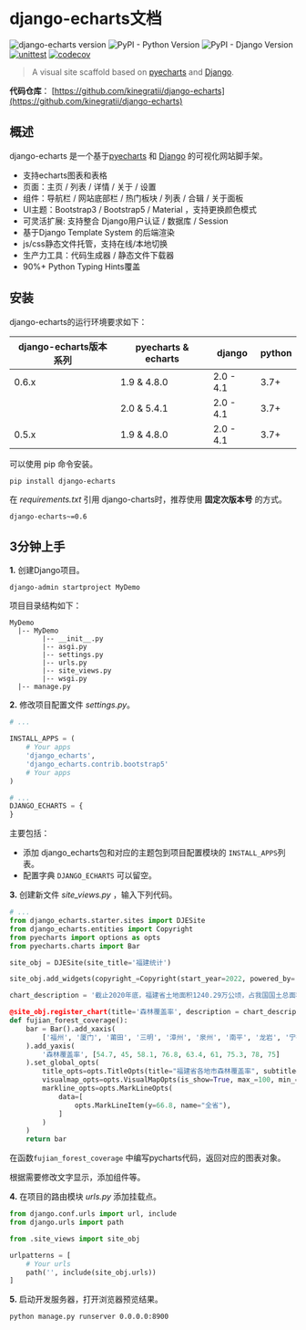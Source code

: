 # django-echarts文档

![django-echarts version](https://img.shields.io/pypi/v/django-echarts.svg) ![PyPI - Python Version](https://img.shields.io/pypi/pyversions/django-echarts.svg) ![PyPI - Django Version](https://img.shields.io/pypi/djversions/django-echarts.svg) [![unittest](https://github.com/kinegratii/django-echarts/actions/workflows/unittest.yaml/badge.svg)](https://github.com/kinegratii/django-echarts/actions/workflows/unittest.yaml) [![codecov](https://codecov.io/gh/kinegratii/django-echarts/branch/master/graph/badge.svg?token=B7ba489op8)](https://codecov.io/gh/kinegratii/django-echarts)


> A visual site scaffold based on [pyecharts](https://github.com/pyecharts/pyecharts) and [Django](https://www.djangoproject.com). 

**代码仓库**： [https://github.com/kinegratii/django-echarts](https://github.com/kinegratii/django-echarts)

## 概述

django-echarts 是一个基于[pyecharts](https://github.com/pyecharts/pyecharts) 和 [Django](https://www.djangoproject.com) 的可视化网站脚手架。

- 支持echarts图表和表格
- 页面：主页 / 列表 / 详情 / 关于 / 设置 
- 组件：导航栏 / 网站底部栏 / 热门板块 / 列表 / 合辑 /  关于面板 
- UI主题：Bootstrap3 / Bootstrap5 / Material ，支持更换颜色模式
- 可灵活扩展: 支持整合 Django用户认证 / 数据库 / Session 
- 基于Django Template System 的后端渲染
- js/css静态文件托管，支持在线/本地切换
- 生产力工具：代码生成器 / 静态文件下载器
- 90%+ Python Typing Hints覆盖

## 安装

django-echarts的运行环境要求如下：

| django-echarts版本系列 | pyecharts & echarts | django | python |
| ------ | ------ | ----- | ----- |
| 0.6.x | 1.9 & 4.8.0 | 2.0 - 4.1 | 3.7+ |
|  | 2.0 & 5.4.1 | 2.0 - 4.1 | 3.7+ |
| 0.5.x | 1.9 & 4.8.0 | 2.0 - 4.1 | 3.7+ |

可以使用 pip 命令安装。

```shell
pip install django-echarts
```

在 *requirements.txt* 引用 django-charts时，推荐使用 **固定次版本号** 的方式。

```
django-echarts~=0.6
```



## 3分钟上手

**1.** 创建Django项目。

```shell
django-admin startproject MyDemo
```

项目目录结构如下：

```text
MyDemo
  |-- MyDemo
        |-- __init__.py
        |-- asgi.py
        |-- settings.py
        |-- urls.py
        |-- site_views.py
        |-- wsgi.py
  |-- manage.py
```

**2.** 修改项目配置文件 *settings.py*。

```python
# ...

INSTALL_APPS = (
    # Your apps
    'django_echarts',
    'django_echarts.contrib.bootstrap5'
    # Your apps
)

# ...
DJANGO_ECHARTS = {
}

```

主要包括：

- 添加 django_echarts包和对应的主题包到项目配置模块的 `INSTALL_APPS`列表。
- 配置字典 `DJANGO_ECHARTS` 可以留空。

**3.** 创建新文件 *site_views.py* ，输入下列代码。

```python
# ...
from django_echarts.starter.sites import DJESite
from django_echarts.entities import Copyright
from pyecharts import options as opts
from pyecharts.charts import Bar

site_obj = DJESite(site_title='福建统计')

site_obj.add_widgets(copyright_=Copyright(start_year=2022, powered_by='Zinc'))

chart_description = '截止2020年底，福建省土地面积1240.29万公顷，占我国国土总面积1.3%。全省森林面积811.58万公顷，森林覆盖率为66.8%，连续42年位居全国首位。

@site_obj.register_chart(title='森林覆盖率', description = chart_description, catalog='基本信息')
def fujian_forest_coverage():
    bar = Bar().add_xaxis(
        ['福州', '厦门', '莆田', '三明', '漳州', '泉州', '南平', '龙岩', '宁德']
    ).add_yaxis(
        '森林覆盖率', [54.7, 45, 58.1, 76.8, 63.4, 61, 75.3, 78, 75]
    ).set_global_opts(
        title_opts=opts.TitleOpts(title="福建省各地市森林覆盖率", subtitle="单位：%"),
        visualmap_opts=opts.VisualMapOpts(is_show=True, max_=100, min_=0)).set_series_opts(
        markline_opts=opts.MarkLineOpts(
            data=[
                opts.MarkLineItem(y=66.8, name="全省"),
            ]
        )
    )
    return bar
```

在函数`fujian_forest_coverage` 中编写pycharts代码，返回对应的图表对象。

根据需要修改文字显示，添加组件等。

**4.** 在项目的路由模块 *urls.py* 添加挂载点。


```python
from django.conf.urls import url, include
from django.urls import path

from .site_views import site_obj

urlpatterns = [
    # Your urls
    path('', include(site_obj.urls))
]
```

**5.** 启动开发服务器，打开浏览器预览结果。

```text
python manage.py runserver 0.0.0.0:8900
```